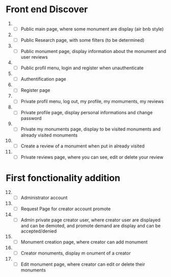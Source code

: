 # Front end Discover

1. - [ ] Public main page, where some monument are display (air bnb style)
2. - [ ] Public Research page, with some filters (to be determined)
3. - [ ] Public monument page, display information about the monument and user reviews
4. - [ ] Public profil menu, login and register when unauthenticate
5. - [ ] Authentification page
6. - [ ] Register page
7. - [ ] Private profil menu, log out, my profile, my momuments, my reviews
8. - [ ] Private profile page, display personal informations and change password
9. - [ ] Private my monuments page, display to be visited monuments and already visited monuments
10. - [ ] Create a review of a monument when put in already visited
11. - [ ] Private reviews page, where you can see, edit or delete your review

# First fonctionality addition

12. - [ ] Administrator account
13. - [ ] Request Page for creator account promote
14. - [ ] Admin private page creator user, where creator user are displayed and can be demoted, and promote demand are display and can be accepted/denied
15. - [ ] Monument creation page, where creator can add monument
16. - [ ] Creator monuments, display m onument of a creator
17. - [ ] Edit monument page, where creator can edit or delete their monuments